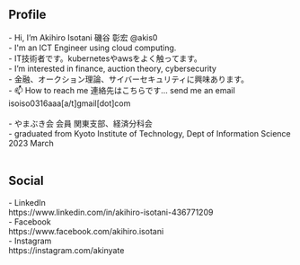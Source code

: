  <h2> Profile </h2>
- Hi, I’m Akihiro Isotani 磯谷 彰宏 @akis0<br>
- I'm an ICT Engineer using cloud computing. <br>
- IT技術者です。kubernetesやawsをよく触ってます。<br>
- I’m interested in finance, auction theory, cybersecurity<br>
- 金融、オークション理論、サイバーセキュリティに興味あります。 <br>
<!---- 🌱 I’m currently learning---> 
- 📫 How to reach me 連絡先はこちらです... send me an email isoiso0316aaa[a/t]gmail[dot]com<br>
<br>
- やまぶき会 会員 関東支部、経済分科会<br>
- graduated from Kyoto Institute of Technology, Dept of Information Science 2023 March<br>
  <br>
 <h2> Social </h2> 
- LinkedIn <br> https://www.linkedin.com/in/akihiro-isotani-436771209 <br>
- Facebook <br> https://www.facebook.com/akihiro.isotani <br>
- Instagram <br> https://instagram.com/akinyate<br>

<!--
![Anurag's GitHub stats](https://github-readme-stats.vercel.app/api?username=akis0)
-->


<!---
akis0/akis0 is a ✨ special ✨ repository because its `README.md` (this file) appears on your GitHub profile.
You can click the Preview link to take a look at your changes.
--->
